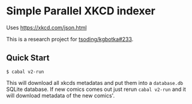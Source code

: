 # Simple Parallel XKCD indexer

Uses https://xkcd.com/json.html

This is a research project for [tsoding/kgbotka#233](https://github.com/tsoding/kgbotka/issues/233).

## Quick Start

```
$ cabal v2-run
```

This will download all xkcds metadatas and put them into a `database.db` SQLite database. If new comics comes out just rerun `cabal v2-run` and it will download metadata of the new comics'.